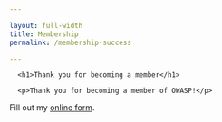 ```yaml
---

layout: full-width
title: Membership
permalink: /membership-success

---
```



<div style="margin: 0px;">

  <div class="col-sidebar">
    <div class="main-wrapper" style="padding: 0px;">
      <div>

      <h1>Thank you for becoming a member</h1>

      <p>Thank you for becoming a member of OWASP!</p>
<div id="wufoo-q1b6oxwb1wdpszt"> Fill out my <a href="https://owasp.wufoo.com/forms/q1b6oxwb1wdpszt">online form</a>. </div> <script type="text/javascript"> var q1b6oxwb1wdpszt; (function(d, t) { var s = d.createElement(t), options = { 'userName':'owasp', 'formHash':'q1b6oxwb1wdpszt', 'autoResize':true, 'height':'1013', 'async':true, 'host':'wufoo.com', 'header':'show', 'ssl':true }; s.src = ('https:' == d.location.protocol ?'https://':'http://') + 'secure.wufoo.com/scripts/embed/form.js'; s.onload = s.onreadystatechange = function() { var rs = this.readyState; if (rs) if (rs != 'complete') if (rs != 'loaded') return; try { q1b6oxwb1wdpszt = new WufooForm(); q1b6oxwb1wdpszt.initialize(options); q1b6oxwb1wdpszt.display(); } catch (e) { } }; var scr = d.getElementsByTagName(t)[0], par = scr.parentNode; par.insertBefore(s, scr); })(document, 'script'); </script>
      </div>
      <aside class="sidebar" role="complementary">
        <!-- reserved for future use -->
      </aside>
    </div>
  </div>

</div>



